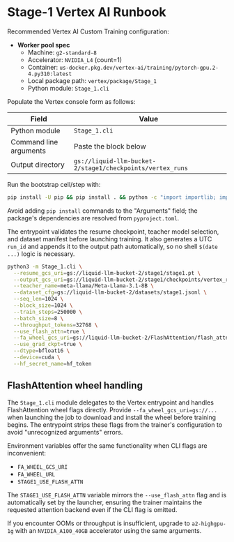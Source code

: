 # Stage-1 Vertex AI Runbook

Recommended Vertex AI Custom Training configuration:

- **Worker pool spec**
  - Machine: `g2-standard-8`
  - Accelerator: `NVIDIA_L4` (count=1)
  - Container: `us-docker.pkg.dev/vertex-ai/training/pytorch-gpu.2-4.py310:latest`
  - Local package path: `vertex/package/Stage_1`
  - Python module: `Stage_1.cli`

Populate the Vertex console form as follows:

| Field | Value |
| ----- | ----- |
| Python module | `Stage_1.cli` |
| Command line arguments | Paste the block below |
| Output directory | `gs://liquid-llm-bucket-2/stage1/checkpoints/vertex_runs` |

Run the bootstrap cell/step with:

```bash
pip install -U pip && pip install . && python -c "import importlib; importlib.import_module('Stage_1.cli')"
```

Avoid adding `pip install` commands to the "Arguments" field; the package's
dependencies are resolved from `pyproject.toml`.

The entrypoint validates the resume checkpoint, teacher model selection, and dataset
manifest before launching training. It also generates a UTC `run_id` and
appends it to the output path automatically, so no shell `$(date ...)` logic is
necessary.

```bash
python3 -m Stage_1.cli \
  --resume_gcs_uri=gs://liquid-llm-bucket-2/stage1/stage1.pt \
  --output_gcs_uri=gs://liquid-llm-bucket-2/stage1/checkpoints/vertex_runs \
  --teacher_name=meta-llama/Meta-Llama-3.1-8B \
  --dataset_cfg=gs://liquid-llm-bucket-2/datasets/stage1.jsonl \
  --seq_len=1024 \
  --block_size=1024 \
  --train_steps=250000 \
  --batch_size=8 \
  --throughput_tokens=32768 \
  --use_flash_attn=true \
  --fa_wheel_gcs_uri=gs://liquid-llm-bucket-2/FlashAttention/flash_attn-2.8.3+cu12torch2.4cxx11abiTRUE-cp310-cp310-linux_x86_64.whl \
  --use_grad_ckpt=true \
  --dtype=bfloat16 \
  --device=cuda \
  --hf_secret_name=hf_token
```

## FlashAttention wheel handling

The `Stage_1.cli` module delegates to the Vertex entrypoint and handles FlashAttention wheel flags directly. Provide
`--fa_wheel_gcs_uri=gs://...` when launching the job to download and install the
wheel before training begins. The entrypoint strips these flags from the trainer's
configuration to avoid "unrecognized arguments" errors.

Environment variables offer the same functionality when CLI flags are
inconvenient:

- `FA_WHEEL_GCS_URI`
- `FA_WHEEL_URL`
- `STAGE1_USE_FLASH_ATTN`

The `STAGE1_USE_FLASH_ATTN` variable mirrors the `--use_flash_attn` flag and is
automatically set by the launcher, ensuring the trainer maintains the requested
attention backend even if the CLI flag is omitted.

If you encounter OOMs or throughput is insufficient, upgrade to `a2-highgpu-1g`
with an `NVIDIA_A100_40GB` accelerator using the same arguments.
